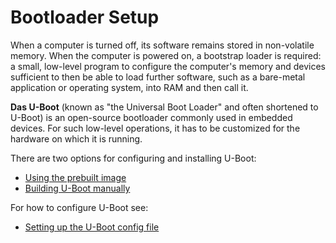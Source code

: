 # Bootloader Setup

When a computer is turned off, its software remains stored in non-volatile memory. When the computer is powered on, a bootstrap loader is required: a small, low-level program to configure the computer's memory and devices sufficient to then be able to load further software, such as a bare-metal application or operating system, into RAM and then call it.

**Das U-Boot** (known as "the Universal Boot Loader" and often shortened to U-Boot) is an open-source bootloader commonly used in embedded devices. For such low-level operations, it has to be customized for the hardware on which it is running.

There are two options for configuring and installing U-Boot:
- [Using the prebuilt image](using_the_prebuilt_image.md)
- [Building U-Boot manually](building_uboot_manually.md)

For how to configure U-Boot see:
- [Setting up the U-Boot config file](configure_uboot.md)
